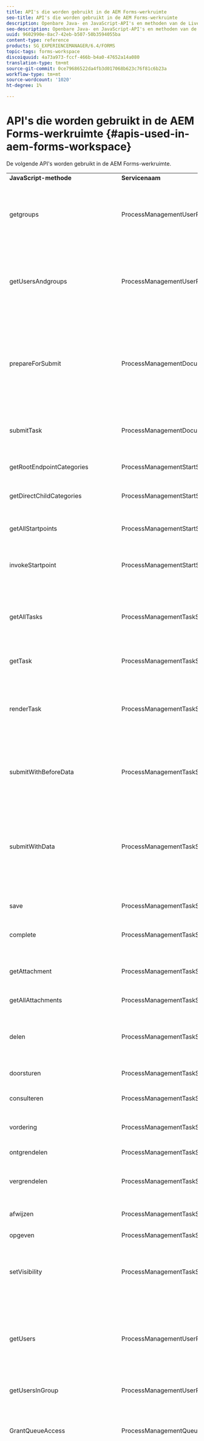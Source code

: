 ```yaml
---
title: API's die worden gebruikt in de AEM Forms-werkruimte
seo-title: API's die worden gebruikt in de AEM Forms-werkruimte
description: Openbare Java- en JavaScript-API's en methoden van de LiveCycle AEM Forms-werkruimte, beschikbaar voor aanpassing en automatisering.
seo-description: Openbare Java- en JavaScript-API's en methoden van de LiveCycle AEM Forms-werkruimte, beschikbaar voor aanpassing en automatisering.
uuid: 9602990e-8ac7-42eb-b507-50b3594055ba
content-type: reference
products: SG_EXPERIENCEMANAGER/6.4/FORMS
topic-tags: forms-workspace
discoiquuid: 4a73a973-fccf-466b-b4a0-47652a14a080
translation-type: tm+mt
source-git-commit: 0ce79686522da4fb3d017068b623c76f81c6b23a
workflow-type: tm+mt
source-wordcount: '1020'
ht-degree: 1%

---
```



# API&#39;s die worden gebruikt in de AEM Forms-werkruimte {#apis-used-in-aem-forms-workspace}

De volgende API&#39;s worden gebruikt in de AEM Forms-werkruimte.

<table> 
 <tbody>
  <tr>
   <td><strong>JavaScript-methode</strong></td> 
   <td><strong>Servicenaam</strong></td> 
   <td><strong>API-naam</strong></td> 
   <td><strong>Opmerkingen</strong></td> 
  </tr>
  <tr>
   <td>getgroups</td> 
   <td>ProcessManagementUserProxyService</td> 
   <td>getgroups</td> 
   <td>Hiermee zoekt u groepen. er wordt een lijst geretourneerd van alle groepen als er niets is opgegeven. Anders worden groepen met de opgegeven naam geretourneerd.</td> 
  </tr>
  <tr>
   <td>getUsersAndgroups</td> 
   <td>ProcessManagementUserProxyService</td> 
   <td>getUsersAndgroups</td> 
   <td>Hiermee doorzoekt u gebruikers en groepen. Het keert een lijst van alle gebruikers en groepen terug als niets specificeerde, anders gebruikers en groepen met gespecificeerde naam terugkeert.</td> 
  </tr>
  <tr>
   <td>prepareForSubmit</td> 
   <td>ProcessManagementDocumentHandlingService</td> 
   <td>prepareForSubmit</td> 
   <td>Deze wordt aangeroepen voordat het formulier wordt verzonden via DocumentSubmitServlet. De taak-id wordt ingesteld in een sessievariabele (samen met een verlooptijd) die wordt opgehaald tijdens het daadwerkelijk verzenden.</td> 
  </tr>
  <tr>
   <td>submitTask</td> 
   <td>ProcessManagementDocumentHandlingService</td> 
   <td>submit</td> 
   <td>Het verzendt het documentvoorwerp verbonden aan een taak (en verzendt beurtelings proces).</td> 
  </tr>
  <tr>
   <td>getRootEndpointCategories</td> 
   <td>ProcessManagementStartService</td> 
   <td>getRootEndpointCategories</td> 
   <td>Hiermee worden alle hoofdcategorieën opgehaald die aanwezig zijn op de server.</td> 
  </tr>
  <tr>
   <td>getDirectChildCategories</td> 
   <td>ProcessManagementStartService</td> 
   <td>getDirectChildCategories2</td> 
   <td>Het haalt alle directe kinderen voor een categorie.</td> 
  </tr>
  <tr>
   <td>getAllStartpoints</td> 
   <td>ProcessManagementStartService</td> 
   <td>getAllStartpoints</td> 
   <td>Hiermee worden alle startpunten opgehaald die onder alle categorieën op de server aanwezig zijn.</td> 
  </tr>
  <tr>
   <td>invokeStartpoint</td> 
   <td>ProcessManagementStartService</td> 
   <td>invokeStartpoint</td> 
   <td>Dit roept een Startpunt aan en leidt tot een nieuwe taak die aan een startpunt beantwoordt</td> 
  </tr>
  <tr>
   <td>getAllTasks</td> 
   <td>ProcessManagementTaskService</td> 
   <td>getAllActionableTasks</td> 
   <td>Het haalt alle taken die worden gecreeerd en door:sturen of geraadpleegd, opgeslagen, toegewezen, toegewezen en bewaard voor het programma geopende gebruiker.</td> 
  </tr>
  <tr>
   <td>getTask</td> 
   <td>ProcessManagementTaskService</td> 
   <td>getTask</td> 
   <td>Het haalt een specifieke taak op.</td> 
  </tr>
  <tr>
   <td>renderTask</td> 
   <td>ProcessManagementTaskService</td> 
   <td>renderen</td> 
   <td>Er wordt een taak gegenereerd en er wordt informatie geretourneerd die nodig is om het formulier te genereren, zoals formulier-URL, formuliertype, URL van gegevens, indien nodig, enz.</td> 
  </tr>
  <tr>
   <td>submitWithBeforeData</td> 
   <td>ProcessManagementTaskService</td> 
   <td>submitWithBeforeData</td> 
   <td>Het resultaat van de verzendAPI van TaskManager wordt geretourneerd met behulp van de resultaattoets.</td> 
  </tr>
  <tr>
   <td>submitWithData</td> 
   <td>ProcessManagementTaskService</td> 
   <td>submitWithData</td> 
   <td>De formuliergegevens (doorgegeven als tekenreeks) die aan een taak zijn gekoppeld, worden met de verzendAPI van TaskManager verzonden. Deze wordt gebruikt voor flex-formulieren die de verzend-API van de callTaskManager niet oproepen.</td> 
  </tr>
  <tr>
   <td>save</td> 
   <td>ProcessManagementTaskService</td> 
   <td>save</td> 
   <td>Er wordt een taak op de server opgeslagen.</td> 
  </tr>
  <tr>
   <td>complete</td> 
   <td>ProcessManagementTaskService</td> 
   <td>complete</td> 
   <td>Het voltooit een taak en de taak wordt overgegaan tot volgende stap volgens procesontwerp.</td> 
  </tr>
  <tr>
   <td>getAttachment</td> 
   <td>ProcessManagementTaskService</td> 
   <td>getAttachment</td> 
   <td>Het keert URL van een gehechtheid terug waar gehechtheid beschikbaar is.</td> 
  </tr>
  <tr>
   <td>getAllAttachments</td> 
   <td>ProcessManagementTaskService</td> 
   <td>getAllActionableAttachments</td> 
   <td>Alle bijlagen en notities worden opgehaald voor een taak.</td> 
  </tr>
  <tr>
   <td>delen</td> 
   <td>ProcessManagementTaskService</td> 
   <td>delen</td> 
   <td>Het deelt een taak met een andere gebruiker. Een andere gebruiker kan de taak opeisen en wordt eigenaar van de taak.</td> 
  </tr>
  <tr>
   <td>doorsturen</td> 
   <td>ProcessManagementTaskService</td> 
   <td>doorsturen</td> 
   <td>Een taak wordt doorgestuurd naar een andere gebruiker.</td> 
  </tr>
  <tr>
   <td>consulteren</td> 
   <td>ProcessManagementTaskService</td> 
   <td>consulteren</td> 
   <td>Het raadpleegt een taak met een andere gebruiker.</td> 
  </tr>
  <tr>
   <td>vordering</td> 
   <td>ProcessManagementTaskService</td> 
   <td>vordering</td> 
   <td>Er wordt een taak opgehaald die beschikbaar is in de gedeelde wachtrij.</td> 
  </tr>
  <tr>
   <td>ontgrendelen</td> 
   <td>ProcessManagementTaskService</td> 
   <td>ontgrendelen</td> 
   <td>Het ontgrendelt een taak.</td> 
  </tr>
  <tr>
   <td>vergrendelen</td> 
   <td>ProcessManagementTaskService</td> 
   <td>vergrendelen</td> 
   <td>Het vergrendelt een taak en een taak kan niet worden opgeëist door een andere gebruiker als deze wordt gedeeld.</td> 
  </tr>
  <tr>
   <td>afwijzen</td> 
   <td>ProcessManagementTaskService</td> 
   <td>afwijzen</td> 
   <td>Het keert taak aan vorige eigenaar van taak terug.</td> 
  </tr>
  <tr>
   <td>opgeven</td> 
   <td>ProcessManagementTaskService</td> 
   <td>opgeven</td> 
   <td>Er wordt een taak verwijderd.</td> 
  </tr>
  <tr>
   <td>setVisibility</td> 
   <td>ProcessManagementTaskService</td> 
   <td>setVisibility</td> 
   <td>Het plaatst zicht van een taak. Als de zichtbaarheid is ingesteld op false, is de taak achteraf niet zichtbaar voor de gebruiker.</td> 
  </tr>
  <tr>
   <td>getUsers</td> 
   <td>ProcessManagementUserProxyService</td> 
   <td>getUsers</td> 
   <td>Het wordt gebruikt voor het zoeken van gebruikers. Alle gebruikers worden geretourneerd als er geen andere naam is opgegeven, en als gebruikers met de opgegeven naam worden geretourneerd.</td> 
  </tr>
  <tr>
   <td>getUsersInGroup</td> 
   <td>ProcessManagementUserProxyService</td> 
   <td>getUsersInGroupByName</td> 
   <td>Alle gebruikers in een groep worden geretourneerd.</td> 
  </tr>
  <tr>
   <td>GrantQueueAccess</td> 
   <td>ProcessManagementQueueService</td> 
   <td>GrantQueueAccess</td> 
   <td>Het verleent toegang van het programma geopende gebruikersrij aan gespecificeerde gebruiker. Het deelt eigenlijk eigen rij met een andere gebruiker.</td> 
  </tr>
  <tr>
   <td>requestQueueAccess</td> 
   <td>ProcessManagementQueueService</td> 
   <td>requestQueueAccess</td> 
   <td>Het maakt toegangsverzoek van rij van gespecificeerde gebruiker voor het programma geopende gebruiker. Als de gebruiker het verzoek goedkeurt, wordt de rij van de gebruiker gedeeld met het programma geopende gebruiker.</td> 
  </tr>
  <tr>
   <td>getGrantedUsers</td> 
   <td>ProcessManagementQueueService</td> 
   <td>getGrantedUsers</td> 
   <td>Het keert alle gebruikers terug die toegang tot rij van het programma geopende gebruiker hebben.</td> 
  </tr>
  <tr>
   <td>getUsersForAccessibleQueues</td> 
   <td>ProcessManagementQueueService</td> 
   <td>getUsersForAccessibleQueues</td> 
   <td>Hiermee worden alle gebruikers geretourneerd waarvan de wachtrij toegankelijk is voor een gebruiker.</td> 
  </tr>
  <tr>
   <td>revokeQueueAccess</td> 
   <td>ProcessManagementQueueService</td> 
   <td>revokeQueueAccess</td> 
   <td>Het verwijdert een gebruiker uit de lijst van gebruikers die toegang tot rij van het programma geopende gebruiker hebben.</td> 
  </tr>
  <tr>
   <td>removeQueueAccess</td> 
   <td>ProcessManagementQueueService</td> 
   <td>removeQueueAccess</td> 
   <td>Het verwijdert een gebruiker uit de lijst van gebruikers de waarvan rij voor het programma geopende gebruiker toegankelijk is.</td> 
  </tr>
  <tr>
   <td>getAllQueues<br /> </td> 
   <td>ProcessManagementQueueService<br /> </td> 
   <td>getAllQueues<br /> </td> 
   <td>Het krijgt alle rijen (eigen, gedeelde en groepsrijen) toegankelijk voor het programma geopende gebruiker.<br /> </td> 
  </tr>
  <tr>
   <td>getOutOfOfficeSettings</td> 
   <td>ProcessManagementOutOfOfficeService</td> 
   <td>getOutOfOfficeSettings</td> 
   <td>De gebruiker heeft geen kantoorinstellingen meer.</td> 
  </tr>
  <tr>
   <td>saveOutOfOfficeSettingsJson</td> 
   <td>ProcessManagementOutOfOfficeService</td> 
   <td>saveOutOfOfficeSettingsJson</td> 
   <td>Het bewaart uit bureaumontages van een gebruiker.</td> 
  </tr>
  <tr>
   <td>getAllProcesses</td> 
   <td>ProcessManagementProcessService</td> 
   <td>getAllProcesses</td> 
   <td>Het keert een lijst van alle processen terug.</td> 
  </tr>
  <tr>
   <td>getParticipatedProcesses</td> 
   <td>ProcessManagementProcessService</td> 
   <td>getParticipatedProcesses</td> 
   <td>Het keert een lijst van alle procesnamen terug die door het programma geopende gebruiker worden deelgenomen.</td> 
  </tr>
  <tr>
   <td>getProcessInstance<br /> </td> 
   <td>ProcessManagementProcessService<br /> </td> 
   <td>getProcessInstance<br /> </td> 
   <td>Er worden details van een procesinstantie opgehaald.<br /> </td> 
  </tr>
  <tr>
   <td>getProcessInstances</td> 
   <td>ProcessManagementQueryService</td> 
   <td>getProcessInstances</td> 
   <td>Hiermee worden alle procesinstanties voor een proces opgehaald.</td> 
  </tr>
  <tr>
   <td>getPendingTasksForProcessInstance</td> 
   <td>ProcessManagementQueryService</td> 
   <td>getPendingTasksForProcessInstance</td> 
   <td>Er worden taken in behandeling voor een procesinstantie.</td> 
  </tr>
  <tr>
   <td>getTasksForProcessInstance</td> 
   <td>ProcessManagementQueryService</td> 
   <td>getTasksForProcessInstance</td> 
   <td>Het krijgt alle taken voor een procesinstantie.</td> 
  </tr>
  <tr>
   <td>getAllSearchTemplates</td> 
   <td>ProcessManagementQueryService</td> 
   <td>getAllSearchTemplates</td> 
   <td>Er wordt een lijst met alle zoeksjablonen geretourneerd.</td> 
  </tr>
  <tr>
   <td>getTemplate</td> 
   <td>ProcessManagementQueryService</td> 
   <td>getTemplate</td> 
   <td>Inhoud wordt geretourneerd voor een zoeksjabloon.</td> 
  </tr>
  <tr>
   <td>findTasksJson<br /> </td> 
   <td>ProcessManagementQueryService</td> 
   <td>findTasksJson</td> 
   <td>Alle taken die aan alle voorwaarden van een zoeksjabloon voldoen, worden doorzocht en geretourneerd.</td> 
  </tr>
  <tr>
   <td>getAssignmentForTask</td> 
   <td>ProcessManagementTaskService</td> 
   <td>getAssignmentForTask</td> 
   <td>Het krijgt alle taken voor een taak. Bijvoorbeeld:- Als een gebruiker een taak doorstuurt of raadpleegt met een andere gebruiker, is dit een toewijzing voor een taak.</td> 
  </tr>
  <tr>
   <td>deleteAttachment </td> 
   <td>TaskManagerService</td> 
   <td>deleteAttachment</td> 
   <td>Hiermee wordt een bijlage verwijderd.</td> 
  </tr>
  <tr>
   <td>initialize</td> 
   <td>ProcessManagementClientSessionService</td> 
   <td>initialize</td> 
   <td>Zo nodig wordt dit opnieuw bevestigd. Hiermee wordt de gebruiker geverifieerd. Stelt sessieparameters in voor server-/clientinformatie. Retourneert gebruikersinformatie en opiniepeilingsinterval.</td> 
  </tr>
  <tr>
   <td>getTasksForDirectReports</td> 
   <td>ProcessManagementTeamTasksService</td> 
   <td>getTasksForDirectReports</td> 
   <td>Het keert alle taken van directe rapporten van het programma geopende manager terug.</td> 
  </tr>
  <tr>
   <td>getTaskOfDirectReport<br /> </td> 
   <td>ProcessManagementTeamTasksService</td> 
   <td>getDirectReportTask</td> 
   <td>Het keert taak van gespecificeerd direct rapport van het programma geopende manager terug.</td> 
  </tr>
  <tr>
   <td>forwardTaskOfDirectReport</td> 
   <td>ProcessManagementTeamTasksService</td> 
   <td>forwardTaskOfDirectReport</td> 
   <td>Het stuurt een taak van een direct rapport naar een andere gebruiker door.</td> 
  </tr>
  <tr>
   <td>ignoreTaskOfDirectReport</td> 
   <td>ProcessManagementTeamTasksService</td> 
   <td>ignoreTaskOfDirectReport</td> 
   <td>Het keert een taak van een direct rapport aan vorige gebruiker terug.</td> 
  </tr>
  <tr>
   <td>getProperty</td> 
   <td>WorkspacePropertyService</td> 
   <td>getProperty</td> 
   <td>Het krijgt een bezit van de Werkruimte voor een gebruiker.</td> 
  </tr>
  <tr>
   <td>removeProperty</td> 
   <td>WorkspacePropertyService</td> 
   <td>delete</td> 
   <td>Het verwijdert een bezit van de Werkruimte voor een gebruiker.</td> 
  </tr>
  <tr>
   <td>getProperties</td> 
   <td>WorkspacePropertyService</td> 
   <td>getPropertiesAsMap</td> 
   <td>Hiermee worden alle Workspace-eigenschappen voor een gebruiker geretourneerd.</td> 
  </tr>
  <tr>
   <td>setProperty</td> 
   <td>WorkspacePropertyService</td> 
   <td>setProperty</td> 
   <td>Hiermee wordt een eigenschap Workspace voor een gebruiker ingesteld.</td> 
  </tr>
  <tr>
   <td>getCurrentUserImageUrl</td> 
   <td>ProcessManagementClientSessionService</td> 
   <td>getCurrentUserImageUrl</td> 
   <td>De URL van de afbeelding van de gebruiker wordt opgehaald voor de aangemelde gebruiker.</td> 
  </tr>
  <tr>
   <td>getUserImageUrl</td> 
   <td>ProcessManagementClientSessionService</td> 
   <td>getUserImageUrl</td> 
   <td>De URL van de afbeelding van de gebruiker wordt voor de opgegeven gebruiker opgehaald.</td> 
  </tr>
  <tr>
   <td>uploadNote</td> 
   <td>ProcessManagementDocumentHandlingService</td> 
   <td>uploadNote</td> 
   <td>Er wordt een notitie op de server geüpload voor een taak.</td> 
  </tr>
  <tr>
   <td>uploadRMAToServer (het wordt ook direct geroepen van HTML malplaatje)<br /> </td> 
   <td>ProcessManagementDocumentHandlingService</td> 
   <td>uploadAttachment</td> 
   <td>Er wordt een bijlage geüpload naar de server voor een taak.</td> 
  </tr>
  <tr>
   <td>getImageURL (wordt ook rechtstreeks vanuit de HTML-sjabloon aangeroepen)</td> 
   <td>ProcessManagementDocumentHandlingService</td> 
   <td>getImage</td> 
   <td>Het krijgt beeld voor een proces.</td> 
  </tr>
 </tbody>
</table>



